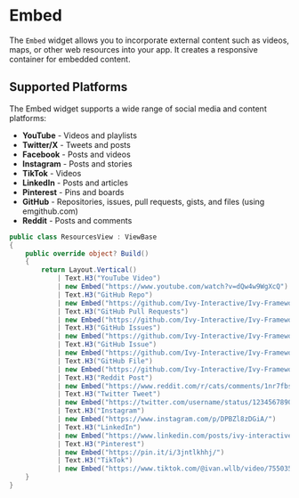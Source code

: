 # Embed

The `Embed` widget allows you to incorporate external content such as videos, maps, or other web resources into your app. It creates a responsive container for embedded content.

## Supported Platforms

The Embed widget supports a wide range of social media and content platforms:

- **YouTube** - Videos and playlists
- **Twitter/X** - Tweets and posts
- **Facebook** - Posts and videos
- **Instagram** - Posts and stories
- **TikTok** - Videos
- **LinkedIn** - Posts and articles
- **Pinterest** - Pins and boards
- **GitHub** - Repositories, issues, pull requests, gists, and files (using emgithub.com)
- **Reddit** - Posts and comments

```csharp demo-tabs
public class ResourcesView : ViewBase
{
    public override object? Build()
    {
        return Layout.Vertical()
            | Text.H3("YouTube Video")
            | new Embed("https://www.youtube.com/watch?v=dQw4w9WgXcQ")
            | Text.H3("GitHub Repo")
            | new Embed("https://github.com/Ivy-Interactive/Ivy-Framework")
            | Text.H3("GitHub Pull Requests")
            | new Embed("https://github.com/Ivy-Interactive/Ivy-Framework/pulls")
            | Text.H3("GitHub Issues")
            | new Embed("https://github.com/Ivy-Interactive/Ivy-Framework/issues")
            | Text.H3("GitHub Issue")
            | new Embed("https://github.com/Ivy-Interactive/Ivy-Framework/issues/935")
            | Text.H3("GitHub File")
            | new Embed("https://github.com/Ivy-Interactive/Ivy-Framework/blob/main/README.md")
            | Text.H3("Reddit Post")
            | new Embed("https://www.reddit.com/r/cats/comments/1nr7fbs/show_them/")
            | Text.H3("Twitter Tweet")
            | new Embed("https://twitter.com/username/status/1234567890")
            | Text.H3("Instagram")
            | new Embed("https://www.instagram.com/p/DPBZl8zDGiA/")
            | Text.H3("LinkedIn")
            | new Embed("https://www.linkedin.com/posts/ivy-interactive_ai-dotnet-opensource-activity-7377309652004331520-YjqC?utm_source=share&utm_medium=member_desktop&rcm=ACoAAFd2BW0BpNAXf_IY-1TO5Br9SnDmmmYsuXk")
            | Text.H3("Pinterest")
            | new Embed("https://pin.it/i/3jntlkhhj/")
            | Text.H3("TikTok")
            | new Embed("https://www.tiktok.com/@ivan.wllb/video/7550352363689741590?q=programming&t=1758927009747");
    }
}
```

<WidgetDocs Type="Ivy.Embed" ExtensionTypes="Ivy.EmbedExtensions" SourceUrl="https://github.com/Ivy-Interactive/Ivy-Framework/blob/main/Ivy/Widgets/Primitives/Embed.cs"/>
